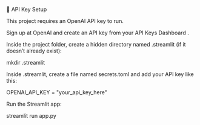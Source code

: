 🔑 API Key Setup

This project requires an OpenAI API key to run.

Sign up at OpenAI
 and create an API key from your API Keys Dashboard
.

Inside the project folder, create a hidden directory named .streamlit (if it doesn’t already exist):

mkdir .streamlit


Inside .streamlit, create a file named secrets.toml and add your API key like this:

OPENAI_API_KEY = "your_api_key_here"


Run the Streamlit app:

streamlit run app.py
